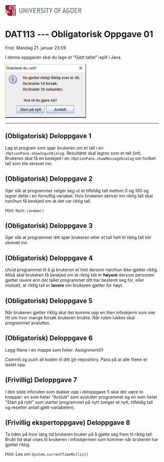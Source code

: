 ﻿![UiA Logo](250px-Logo_UiA.png)

DAT113 --- Obligatorisk Oppgave 01
=======

Frist: Mandag 21. januar 23:59

I denne oppgaven skal du lage et "Gjett tallet"-spill i Java. 

![Løsningsforslag](winningscreen.PNG)

-----------


(Obligatorisk) Deloppgave 1 
-----------
Lag et program som spør brukeren om et tall i en ```JOptionPane.showInputDialog```. Resultatet skal lagres som et tall (int). Brukeren skal få en beskjed i en ```JOptionPane.showMessageDialog``` om hvilket tall som ble skrevet inn.

<!--
Javafilen **må** ha navnet Assignment01 (filnavnet **må** være Assignment01.java).  
-->

(Obligatorisk) Deloppgave 2 
-----------
Gjør slik at programmet velger seg ut et tilfeldig tall mellom 0 og 100 og lagrer dette i en fornuftig variabel. Hvis brukeren skriver inn riktig tall skal han/hun få beskjed om at det var riktig tall. 

Hint: ```Math.random()```



(Obligatorisk) Deloppgave 3
----------- 
Gjør slik at programmet ditt spør brukeren etter et tall helt til riktig tall blir skrevet inn.



(Obligatorisk) Deloppgave 4
-----------
Utvid programmet til å gi brukeren et hint dersom han/hun ikke gjetter riktig. Altså skal brukeren få beskjed om at riktig tall er **høyere** dersom personen gjetter lavere enn det tallet programmet ditt har bestemt seg for, eller motsatt, at riktig tall er **lavere** om brukeren gjetter for høyt.

(Obligatorisk) Deloppgave 5
-----------
Når brukeren gjetter riktig skal det komme opp en liten infoskjerm som sier litt om hvor mange forsøk brukeren brukte. Når ruten lukkes skal programmet avsluttes.

(Obligatorisk) Deloppgave 6
-----------
Legg filene i en mappe som heter: Assignment01

Commit og push all koden til ditt git-repository. Pass på at alle filene er lastet opp. 
<!--
Kjør din branch i Bamboo. Hvis alt er grønt har du fått godkjent. Hvis du er usikker, spør i øvingstimene.

>Husk å legge til ```.idea``` til i .gitignore-filen FØR du commit'er koden din. 
-->
(Frivillig) Deloppgave 7
-----------
I den siste inforuten som dukker opp i deloppgave 5 skal det være to knapper: en som heter "Avslutt" som avslutter programmet og en som heter "Start på nytt" som starter programmet på nytt (velger et nytt, tilfeldig tall og resetter antall gjett-variabelen).

(Frivillig ekspertoppgave) Deloppgave 8
-----------
Ta tiden på hvor lang tid brukeren bruker på å gjette seg frem til riktig tall. Brukt tid skal vises til brukeren i infoskjermen som kommer når brukeren har gjettet riktig.

Hint: Les om ```System.currentTimeMillis()```

